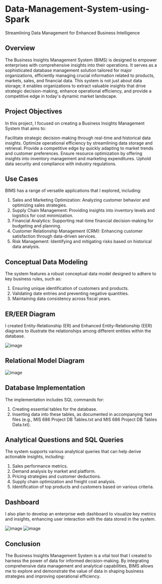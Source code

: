 # Data-Management-System-using-Spark
Streamlining Data Management for Enhanced Business Intelligence

## Overview

The Business Insights Management System (BIMS) is designed to empower enterprises with comprehensive insights into their operations. It serves as a sophisticated database management solution tailored for major organizations, efficiently managing crucial information related to products, markets, sales, and financial data. This system is not just about data storage; it enables organizations to extract valuable insights that drive strategic decision-making, enhance operational efficiency, and provide a competitive edge in today's dynamic market landscape.

## Project Objectives

In this project, I focused on creating a Business Insights Management System that aims to:

Facilitate strategic decision-making through real-time and historical data insights.
Optimize operational efficiency by streamlining data storage and retrieval.
Provide a competitive edge by quickly adapting to market trends and customer preferences.
Ensure resource optimization by offering insights into inventory management and marketing expenditures.
Uphold data security and compliance with industry regulations.

## Use Cases

BIMS has a range of versatile applications that I explored, including:

1. Sales and Marketing Optimization: Analyzing customer behavior and optimizing sales strategies.
2. Supply Chain Management: Providing insights into inventory levels and logistics for cost minimization.
3. Financial Analytics: Supporting real-time financial decision-making for budgeting and planning.
4. Customer Relationship Management (CRM): Enhancing customer satisfaction through data-driven services.
5. Risk Management: Identifying and mitigating risks based on historical data analysis.

## Conceptual Data Modeling
The system features a robust conceptual data model designed to adhere to key business rules, such as:

1. Ensuring unique identification of customers and products.
2. Validating date entries and preventing negative quantities.
3. Maintaining data consistency across fiscal years.

## ER/EER Diagram
I created Entity-Relationship (ER) and Enhanced Entity-Relationship (EER) diagrams to illustrate the relationships among different entities within the database.

![image](https://github.com/user-attachments/assets/519a4e57-bd7f-4a18-88eb-bfc3d10e80b5)

## Relational Model Diagram
![image](https://github.com/user-attachments/assets/b4c085e2-55ad-4862-b73f-0c8a3f86c208)

## Database Implementation
The implementation includes SQL commands for:

1. Creating essential tables for the database.
2. Inserting data into these tables, as documented in accompanying text files (e.g., MIS 686 Project DB Tables.txt and MIS 686 Project DB Tables Data.txt).

## Analytical Questions and SQL Queries

The system supports various analytical queries that can help derive actionable insights, including:

1. Sales performance metrics.
2. Demand analysis by market and platform.
3. Pricing strategies and customer deductions.
4. Supply chain optimization and freight cost analysis.
5. Identification of top products and customers based on various criteria.
   
## Dashboard

I also plan to develop an enterprise web dashboard to visualize key metrics and insights, enhancing user interaction with the data stored in the system.

![image](https://github.com/user-attachments/assets/b837c2b0-9826-4b6c-83e6-f92b113517c5)
![image](https://github.com/user-attachments/assets/3e9b5a74-324f-418b-af86-4656e15f76bb)

## Conclusion
The Business Insights Management System is a vital tool that I created to harness the power of data for informed decision-making. By integrating comprehensive data management and analytical capabilities, BIMS allows me to explore and demonstrate the value of data in shaping business strategies and improving operational efficiency.

